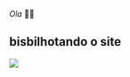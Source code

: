 *Ola* 🤫🤫

##  bisbilhotando o site

![](https://media.tenor.com/lYLDkRGPHzQAAAAi/toothless-dancing.gif)
